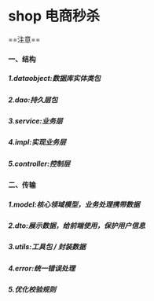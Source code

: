 # shop 电商秒杀

==注意==
#### 一、结构

##### 1.dataobject:数据库实体类包
##### 2.dao:持久层包
##### 3.service:业务层
##### 4.impl:实现业务层
##### 5.controller:控制层

#### 二、传输

##### 1.model:核心领域模型，业务处理携带数据
##### 2.dto:展示数据，给前端使用，保护用户信息
##### 3.utils:工具包 / 封装数据
##### 4.error:统一错误处理

##### 5.优化校验规则







